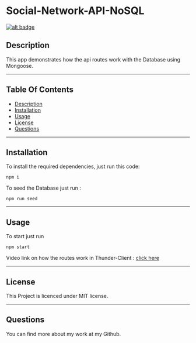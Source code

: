 # Social-Network-API-NoSQL

[![alt badge](https://img.shields.io/badge/licence-MIT-blue)](https://opensource.org/license/mit/)

## Description

This app demonstrates how the api routes work with the Database using Mongoose. 

---

## Table Of Contents
                             
- [Description](#description)
- [Installation](#installation)
- [Usage](#usage)
- [License](#license)
- [Questions](#questions)

---

## Installation

To install the required dependencies, just run this code: 

```
npm i
```
To seed the Database just run :
```
npm run seed
```


---

## Usage

To start just run 
```
npm start
```

Video link on how the routes work in Thunder-Client : [click here](https://drive.google.com/file/d/18KDY9R0FD13ZT1YkUuylpHtrDYYKzHjg/view)

---

## License

This Project is licenced under MIT license.

---


## Questions

You can find more about my work at my Github.


